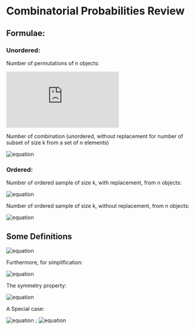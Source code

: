 # Combinatorial Probabilities Review

## Formulae:

### Unordered:
Number of permutations of n objects:

![equation](https://latex.codecogs.com/svg.latex?n!)

Number of combination (unordered, without replacement for number of subset of size k from a set of n elements)

![equation](https://latex.codecogs.com/svg.latex?\binom{n}{k}=\frac{n!}{k!(n-k)!}=\frac{n(n-1)..(n-k+1)}{k!}=\frac{nPk}{k!})

### Ordered:
Number of ordered sample of size k, with replacement, from n objects: 

![equation](https://latex.codecogs.com/svg.latex?n^k)

Number of ordered sample of size k, without replacement, from n objects:

![equation](https://latex.codecogs.com/svg.latex?n(n-1)..(n-k+1)=\frac{n!}{(n-k)!}=nPk)


## Some Definitions

![equation](https://latex.codecogs.com/svg.latex?\binom{n}{k}=\frac{n!}{k!(n-k)!}=_nC_k=C(n,k))

Furthermore, for simplification:

![equation](https://latex.codecogs.com/svg.latex?\binom{n}{k}=\frac{n!}{k!(n-k)!}=\frac{n(n-1)..(n-k+1)}{k!})

The symmetry property:

![equation](https://latex.codecogs.com/svg.latex?\binom{n}{k}=\binom{n}{n-k})

A Special case:

![equation](https://latex.codecogs.com/svg.latex?\binom{n}{0}=\binom{n}{n}=1)  ; ![equation](https://latex.codecogs.com/svg.latex?\binom{n}{1}=\binom{n}{n-1}=n)
